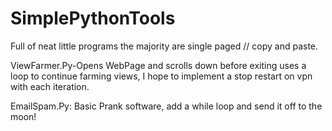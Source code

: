 # SimplePythonTools
Full of neat little programs the majority are single paged // copy and paste.

ViewFarmer.Py-Opens WebPage and scrolls down before exiting uses a loop to continue farming views, I hope to implement a stop restart on vpn with each iteration. 

EmailSpam.Py: Basic Prank software, add a while loop and send it off to the moon!
